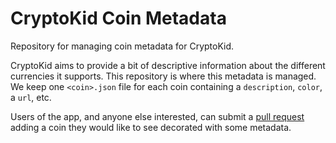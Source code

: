 # CryptoKid Coin Metadata

Repository for managing coin metadata for CryptoKid.

CryptoKid aims to provide a bit of descriptive information about the different currencies it supports. This repository is where this metadata is managed. We keep one `<coin>.json` file for each coin containing a `description`, `color`, a `url`, etc.

Users of the app, and anyone else interested, can submit a [pull request](new/master) adding a coin they would like to see decorated with some metadata.
